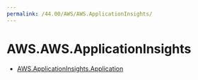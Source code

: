 ```yaml
---
permalink: /44.00/AWS/AWS.ApplicationInsights/
---
```


# AWS.AWS.ApplicationInsights



* [AWS.ApplicationInsights.Application](AWS.ApplicationInsights.Application.md)